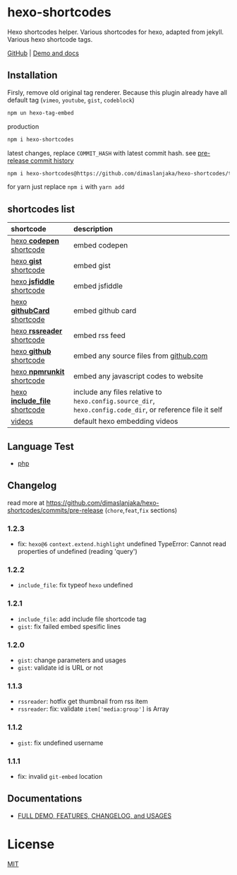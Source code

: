 # hexo-shortcodes
Hexo shortcodes helper. Various shortcodes for hexo, adapted from jekyll. Various hexo shortcode tags.

[GitHub](https://github.com/dimaslanjaka/hexo-shortcodes) |
[Demo and docs](https://www.webmanajemen.com/docs/hexo-shortcodes/)

## Installation
Firsly, remove old original tag renderer. Because this plugin already have all default tag (`vimeo`, `youtube`, `gist`, `codeblock`)

```bash
npm un hexo-tag-embed
```

production
```bash
npm i hexo-shortcodes
```

latest changes, replace `COMMIT_HASH` with latest commit hash. see [pre-release commit history](https://github.com/dimaslanjaka/hexo-shortcodes/commits/pre-release)
```bash
npm i hexo-shortcodes@https://github.com/dimaslanjaka/hexo-shortcodes/tarball/COMMIT_HASH
```
for yarn just replace `npm i` with `yarn add`

## shortcodes list
| shortcode | description |
| :--- | :--- |
| [hexo **codepen** shortcode](/docs/hexo-shortcodes/codepen) | embed codepen |
| [hexo **gist** shortcode](/docs/hexo-shortcodes/gist) | embed gist |
| [hexo **jsfiddle** shortcode](/docs/hexo-shortcodes/jsfiddle) | embed jsfiddle |
| [hexo **githubCard** shortcode](/docs/hexo-shortcodes/githubCard) | embed github card |
| [hexo **rssreader** shortcode](/docs/hexo-shortcodes/rssreader) | embed rss feed |
| [hexo **github** shortcode](/docs/hexo-shortcodes/github) | embed any source files from [github.com](https://github.com) |
| [hexo **npmrunkit** shortcode](/docs/hexo-shortcodes/npmrunkit) | embed any javascript codes to website |
| [hexo **include_file** shortcode](/docs/hexo-shortcodes/include_file) | include any files relative to `hexo.config.source_dir`, `hexo.config.code_dir`, or reference file it self |
| [videos](/docs/hexo-shortcodes/videos) | default hexo embedding videos |

## Language Test

- [php](/docs/hexo-shortcodes/lang/php)

## Changelog
read more at https://github.com/dimaslanjaka/hexo-shortcodes/commits/pre-release (`chore`,`feat`,`fix` sections)
### 1.2.3
- fix: `hexo@6` `context.extend.highlight` undefined
  TypeError: Cannot read properties of undefined (reading 'query')
### 1.2.2
- `include_file`: fix typeof `hexo` undefined
### 1.2.1
- `include_file`: add include file shortcode tag
- `gist`: fix failed embed spesific lines
### 1.2.0
- `gist`: change parameters and usages
- `gist`: validate id is URL or not
### 1.1.3
- `rssreader`: hotfix get thumbnail from rss item
- `rssreader`: fix: validate `item['media:group']` is Array
### 1.1.2
- `gist`: fix undefined username
### 1.1.1
- fix: invalid `git-embed` location

## Documentations
- [FULL DEMO, FEATURES, CHANGELOG, and USAGES](https://www.webmanajemen.com/docs/hexo-shortcodes)

License
=======

[MIT](https://github.com/dimaslanjaka/hexo-shortcodes/blob/master/LICENSE)
